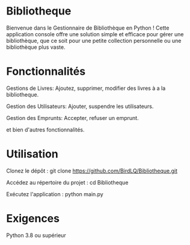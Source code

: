 # Bibliotheque

Bienvenue dans le Gestionnaire de Bibliothèque en Python ! Cette application console offre une solution simple et efficace pour gérer une bibliothèque, que ce soit pour une petite collection personnelle ou une bibliothèque plus vaste.

# Fonctionnalités
Gestions de Livres: Ajoutez, supprimer, modifier des livres à a la bibliotheque.

Gestion des Utilisateurs: Ajouter, suspendre les utilisateurs.

Gestion des Emprunts: Accepter, refuser un emprunt.

et bien d'autres fonctionnalités.

# Utilisation
Clonez le dépôt : git clone https://github.com/BirdLQ/Bibliotheque.git

Accédez au répertoire du projet : cd Bibliotheque

Exécutez l'application : python main.py
# Exigences
Python 3.8 ou supérieur

